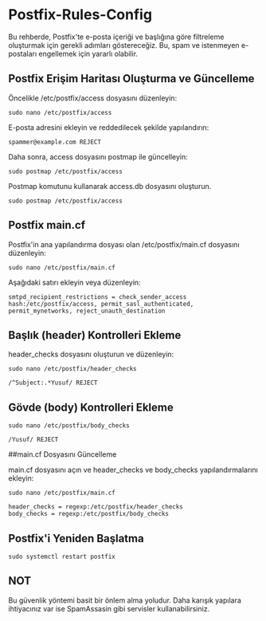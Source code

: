 # Postfix-Rules-Config

Bu rehberde, Postfix'te e-posta içeriği ve başlığına göre filtreleme oluşturmak için gerekli adımları göstereceğiz. Bu, spam ve istenmeyen e-postaları engellemek için yararlı olabilir.


## Postfix Erişim Haritası Oluşturma ve Güncelleme

Öncelikle /etc/postfix/access dosyasını düzenleyin:

```
sudo nano /etc/postfix/access
```


E-posta adresini ekleyin ve reddedilecek şekilde yapılandırın:

```
spammer@example.com REJECT
```

Daha sonra, access dosyasını postmap ile güncelleyin:

```
sudo postmap /etc/postfix/access
```

Postmap komutunu kullanarak access.db dosyasını oluşturun.

```
sudo postmap /etc/postfix/access
```

## Postfix main.cf

Postfix'in ana yapılandırma dosyası olan /etc/postfix/main.cf dosyasını düzenleyin:

```
sudo nano /etc/postfix/main.cf
```


Aşağıdaki satırı ekleyin veya düzenleyin:

```
smtpd_recipient_restrictions = check_sender_access hash:/etc/postfix/access, permit_sasl_authenticated, permit_mynetworks, reject_unauth_destination
```


## Başlık (header) Kontrolleri Ekleme

header_checks dosyasını oluşturun ve düzenleyin:

```
sudo nano /etc/postfix/header_checks
```

```
/^Subject:.*Yusuf/ REJECT
```

## Gövde (body) Kontrolleri Ekleme

```
sudo nano /etc/postfix/body_checks
```

```
/Yusuf/ REJECT
```

##main.cf Dosyasını Güncelleme

main.cf dosyasını açın ve header_checks ve body_checks yapılandırmalarını ekleyin:

```
sudo nano /etc/postfix/main.cf
```

```
header_checks = regexp:/etc/postfix/header_checks
body_checks = regexp:/etc/postfix/body_checks
```

## Postfix'i Yeniden Başlatma

```
sudo systemctl restart postfix
```

## NOT

Bu güvenlik yöntemi basit bir önlem alma yoludur. Daha karışık yapılara ihtiyacınız var ise SpamAssasin gibi servisler kullanabilirsiniz.















